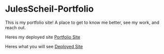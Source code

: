# JulesScheil-Portfolio
This is my portfolio site! A place to get to know me better, see my work, and reach out.

Heres my deployed site [Portfolio Site](/assets/images/screenshot.png)

Heres what you will see [Deployed Site](https://julesscheil.github.io/JulesScheil-Portfolio/)
